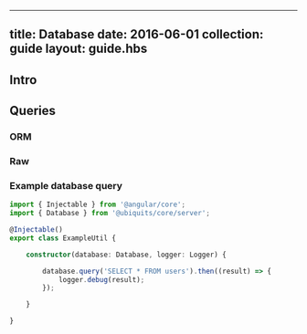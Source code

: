 ---
title: Database
date: 2016-06-01
collection: guide
layout: guide.hbs
-----------------

## Intro

## Queries
### ORM
### Raw

### Example database query

```typescript
import { Injectable } from '@angular/core';
import { Database } from '@ubiquits/core/server';

@Injectable()
export class ExampleUtil {

    constructor(database: Database, logger: Logger) {

        database.query('SELECT * FROM users').then((result) => {
            logger.debug(result);
        });

    }

}
```
